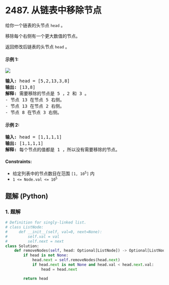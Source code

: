# 2487. 从链表中移除节点
给你一个链表的头节点 `head` 。

移除每个右侧有一个更大数值的节点。

返回修改后链表的头节点 `head` 。

#### 示例 1:
![](https://assets.leetcode.com/uploads/2022/10/02/drawio.png)
<pre>
<strong>输入:</strong> head = [5,2,13,3,8]
<strong>输出:</strong> [13,8]
<strong>解释:</strong> 需要移除的节点是 5 ，2 和 3 。
- 节点 13 在节点 5 右侧。
- 节点 13 在节点 2 右侧。
- 节点 8 在节点 3 右侧。
</pre>

#### 示例 2:
<pre>
<strong>输入:</strong> head = [1,1,1,1]
<strong>输出:</strong> [1,1,1,1]
<strong>解释:</strong> 每个节点的值都是 1 ，所以没有需要移除的节点。
</pre>

#### Constraints:
* 给定列表中的节点数目在范围 <code>[1, 10<sup>5</sup>]</code> 内
* <code>1 <= Node.val <= 10<sup>5</sup></code>

## 题解 (Python)

### 1. 题解
```Python
# Definition for singly-linked list.
# class ListNode:
#     def __init__(self, val=0, next=None):
#         self.val = val
#         self.next = next
class Solution:
    def removeNodes(self, head: Optional[ListNode]) -> Optional[ListNode]:
        if head is not None:
            head.next = self.removeNodes(head.next)
            if head.next is not None and head.val < head.next.val:
                head = head.next

        return head
```
